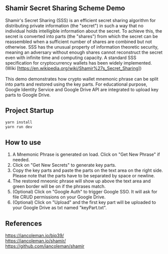 ## Shamir Secret Sharing Scheme Demo
   
Shamir's Secret Sharing (SSS) is an efficient secret sharing algorithm for distributing private information (the "secret") in such a way that no individual holds intelligible information about the secret. To achieve this, the secret is converted into parts (the "shares") from which the secret can be reassembled when a sufficient number of shares are combined but not otherwise. SSS has the unusual property of information theoretic security, meaning an adversary without enough shares cannot reconstruct the secret even with infinite time and computing capacity. A standard SSS specification for cryptocurrency wallets has been widely implemented. (Wiki [https://en.wikipedia.org/wiki/Shamir%27s_Secret_Sharing])   
<br/>
This demo demonstrates how crypto wallet mnemonic phrase can be split into parts and restored using the key parts. For educational purpose, Google Identity Service and Google Drive API are integrated to upload key parts to Google Drive.
   

## Project Startup
```bash
yarn install
yarn run dev
```

## How to use
1. A Mnemonic Phrase is generated on load. Click on "Get New Phrase" if needed.
2. Click on "Get New Secrets" to generate key parts.
3. Copy the key parts and paste the parts on the text area on the right side. Please note that the parts have to be separated by space or newline.
4. The restored mneonic phrase will show up above the text area and green border will be on if the phrases match.
5. (Optional) Click on "Google Auth" to trigger Google SSO. It will ask for file CRUD permissions on your Google Drive.
6. (Optional) Click on "Upload" and the first key part will be uploaded to your Google Drive as txt named "keyPart.txt". 
   
## References
https://iancoleman.io/bip39/   
https://iancoleman.io/shamir/   
https://github.com/iancoleman/shamir   


